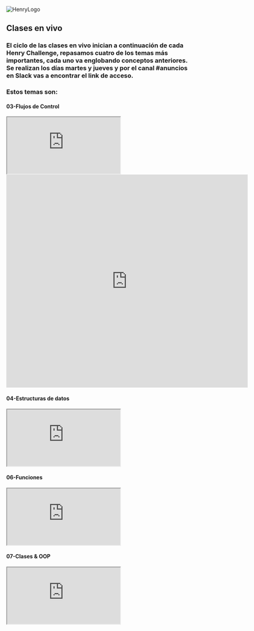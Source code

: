 ![HenryLogo](https://d31uz8lwfmyn8g.cloudfront.net/Assets/logo-henry-white-lg.png)


## Clases en vivo 

### El ciclo de las clases en vivo inician a continuación de cada Henry Challenge, repasamos cuatro de los temas más importantes, cada uno va englobando conceptos anteriores. Se realizan los días martes y jueves y por el canal #anuncios en Slack vas a encontrar el link de acceso.
 
 ### Estos temas son:

#### 03-Flujos de Control 

<div class="iframeContainer">
  <iframe src="https://vimeo.com/767835766/b3109f457d" allow="autoplay; fullscreen" allowfullscreen></iframe>
</div>

<iframe src="https://player.vimeo.com/video/767835766?h=b3109f457d" width="640" height="564" frameborder="0" allow="autoplay; fullscreen" allowfullscreen></iframe>  

#### 04-Estructuras de datos 

<div class="iframeContainer">
  <iframe src="https://vimeo.com/767835276/f6690fad85" allow="autoplay; fullscreen" allowfullscreen></iframe>
</div>

#### 06-Funciones

<div class="iframeContainer">
  <iframe src="https://vimeo.com/767835184/87161e2935" allow="autoplay; fullscreen" allowfullscreen></iframe>
</div>

#### 07-Clases & OOP 

<div class="iframeContainer">
  <iframe src="https://vimeo.com/767072539/5c3df473f6" allow="autoplay; fullscreen" allowfullscreen></iframe>
</div>


